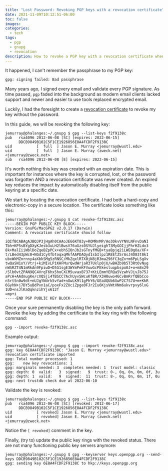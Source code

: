 ```yaml
---
title: "Lost Password: Revoking PGP keys with a revocation certificate"
date: 2021-11-09T10:12:51-06:00
toc: false
images:
categories:
  - tech
tags: 
  - pgp
  - gnupg
  - revocation
description: How to revoke a PGP key with a revocation certificate when the password is lost.
---
```

It happened, I can't remember the passphrase to my PGP key:

```
gpg: signing failed: Bad passphrase
```

Many years ago, I signed every email and validate every PGP signature. As time passed, `pgp` faded into the background as modern email clients lacked support and newer and easier to use tools replaced encrypted email.

Luckily, I had the foresight to create a [revocation certificate](https://www.gnupg.org/gph/en/manual/c14.html) to revoke my key without the password.

In this guide, we will be revoking the following key:

```
jemurray@phalanges:~/.gnupg $ gpg --list-keys f2f9138c
pub   rsa4096 2012-06-08 [SC] [expires: 2022-06-15]
      DDCB9849B102C5F1CE1926856E8A4FCDF2F9138C
uid           [  full  ] Jason E. Murray <jemurray@wustl.edu>
uid           [  full  ] Jason E. Murray (zweck.net) <jemurray@zweck.net>
sub   rsa4096 2012-06-08 [E] [expires: 2022-06-15]
```

It's worth nothing this key was created with an expiration date. This is important for instances where the key is corrupted, lost, or the password was forgotten AND a revocation certificate was never created. An expired key reduces the impact by automatically disabling itself from the public keyring at a specific date.

We start by locating the revocation certificate. I had both a hard-copy and electronic-copy in a secure location.  The certificate looks something like this:

```
jemurray@phalanges:~/.gnupg $ cat revoke-f2f9138c.asc
-----BEGIN PGP PUBLIC KEY BLOCK-----
Version: GnuPG/MacGPG2 v2.0.17 (Darwin)
Comment: A revocation certificate should follow

iQIfBCABAgAJBQJP3jHgAh0CAAoJEG6KT83y+ROMRnMP/Ao3OkvVYNVLNFnvDaNI
Tbh+KP5sBYgDXyKJesb3uLH2lBwsV76uGzs0SYUJlyeighT3MyGOIjjPhrHZLdx3
8k+MalIiiWblDoZqeBZpPCx+ebhSIOnJb2sGTnyfMGB+tyaBpjq21LWE0gOa/XF+
t/LBed43pWc0+NGd1CyXfbtoqxqMkfAAPDAQyd1sbIlpz1REEtZSrAsJ4O83t8kI
ubxWkMZnrnny4aXbkSMg5zRNSC/MkZqxlRTX0jN8jR3ma296fC3qZx+m6PpLSgXv
twQaSN1oY/Vtrj+kiMIvLP1KHFMurQwdWrjaR37Uxlp0jU/wBHZb9b5T3RtOvNyg
nWSRZT4N1mRkAn9FpiwD+D5G1sgE3WYmPeKFVuwGcPEkesluqpbspo0J+o+m8x29
/Slb0vtZPAN9QC4VrqT6hx5hoCXCM5uvaxB737+KtLEmmYERQa5VzwhVJivJb75J
aPcH+AAdmugKe/cXQSji4TBSCC7AchUyvSWcuKfBR/X3H0uwo4GCvBmRrfQBbCco
n5rtSn0w9dt+nUJgYNdrk5vYad+nOwLK9l1gPhY6/GEaUQUb6XwP2C7S7U+m+KkR
6GyhN+j7DY5uBdPvn1aC/poxFx2ZUciZpge0FJr2Iu6KjsVWtXNm6ukvrpvy6lxG
1UD+nsJlKaQqknzihYjx612f
=mp+i
-----END PGP PUBLIC KEY BLOCK-----
```

Once your sure permanently disabling the key is the only path forward.  Revoke the key by adding the certificate to the key ring with the following command:

```text
gpg --import revoke-f2f9138c.asc
```

Example output:

```
jemurray@phalanges:~/.gnupg $ gpg --import revoke-f2f9138c.asc
gpg: key 6E8A4FCDF2F9138C: "Jason E. Murray <jemurray@wustl.edu>" revocation certificate imported
gpg: Total number processed: 1
gpg:    new key revocations: 1
gpg: marginals needed: 3  completes needed: 1  trust model: classic
gpg: depth: 0  valid:   3  signed:   9  trust: 0-, 0q, 0n, 0m, 0f, 3u
gpg: depth: 1  valid:   9  signed:  11  trust: 8-, 0q, 0n, 0m, 1f, 0u
gpg: next trustdb check due at 2022-06-10
```

Validate the key is revoked:

```
jemurray@phalanges:~/.gnupg $ gpg --list-keys f2f9138c
pub   rsa4096 2012-06-08 [SC] [revoked: 2012-06-17]
      DDCB9849B102C5F1CE1926856E8A4FCDF2F9138C
uid           [ revoked] Jason E. Murray <jemurray@wustl.edu>
uid           [ revoked] Jason E. Murray (zweck.net) <jemurray@zweck.net>
```

Notice the `[ revoked]` comment in the key.

Finally, (try to) update the public key rings with the revoked status. There are not many functioning public key servers anymore:

```
jemurray@phalanges:~/.gnupg $ gpg --keyserver keys.openpgp.org --send-keys DDCB9849B102C5F1CE1926856E8A4FCDF2F9138C
gpg: sending key 6E8A4FCDF2F9138C to hkp://keys.openpgp.org
```